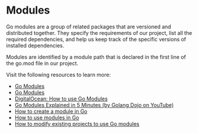 # Modules

Go modules are a group of related packages that are versioned and distributed together. They specify the requirements of our project, list all the required dependencies, and help us keep track of the specific versions of installed dependencies.  

Modules are identified by a module path that is declared in the first line of the go.mod file in our project.  

Visit the following resources to learn more:

- [Go Modules](https://go.dev/blog/using-go-modules)
- [Go Modules](https://www.youtube.com/watch?v=9cV1KESTJRc)
- [DigitalOcean: How to use Go Modules](https://www.digitalocean.com/community/tutorials/how-to-use-go-modules)
- [Go Modules Explained in 5 Minutes (by Golang Dojo on YouTube)](https://youtu.be/7xSxIwWJ9R4)
- [How to create a module in Go](https://go.dev/doc/tutorial/create-module)
- [How to use modules in Go](https://go.dev/blog/using-go-modules)
- [How to modify existing projects to use Go modules](https://jfrog.com/blog/converting-projects-for-go-modules/)